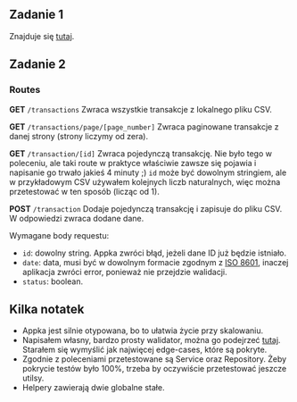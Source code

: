 ## Zadanie 1

Znajduje się [tutaj](https://github.com/matt-jb/oko/blob/master/zadanie-1/zadanie1.ts "tutaj").

## Zadanie 2

### Routes

**GET** `/transactions`
Zwraca wszystkie transakcje z lokalnego pliku CSV.

**GET** `/transactions/page/[page_number]`
Zwraca paginowane transakcje z danej strony (strony liczymy od zera).

**GET** `/transaction/[id]`
Zwraca pojedynczą transakcję. Nie było tego w poleceniu, ale taki route w praktyce właściwie zawsze się pojawia i napisanie go trwało jakieś 4 minuty ;) `id` może być dowolnym stringiem, ale w przykładowym CSV używałem kolejnych liczb naturalnych, więc można przetestować w ten sposób (licząc od 1).

**POST** `/transaction`
Dodaje pojedynczą transakcję i zapisuje do pliku CSV. W odpowiedzi zwraca dodane dane.

Wymagane body requestu:

- `id`: dowolny string. Appka zwróci błąd, jeżeli dane ID już będzie istniało.
- `date`: data, musi być w dowolnym formacie zgodnym z [ISO 8601](https://en.wikipedia.org/wiki/ISO_8601 "ISO 8601"), inaczej aplikacja zwróci error, ponieważ nie przejdzie walidacji.
- `status`: boolean.

## Kilka notatek

- Appka jest silnie otypowana, bo to ułatwia życie przy skalowaniu.
- Napisałem własny, bardzo prosty walidator, można go podejrzeć [tutaj](https://github.com/matt-jb/oko/blob/master/src/utils/Validator.ts "tutaj"). Starałem się wymyślić jak najwięcej edge-cases, które są pokryte.
- Zgodnie z poleceniami przetestowane są Service oraz Repository. Żeby pokrycie testów było 100%, trzeba by oczywiście przetestować jeszcze utilsy.
- Helpery zawierają dwie globalne stałe.
